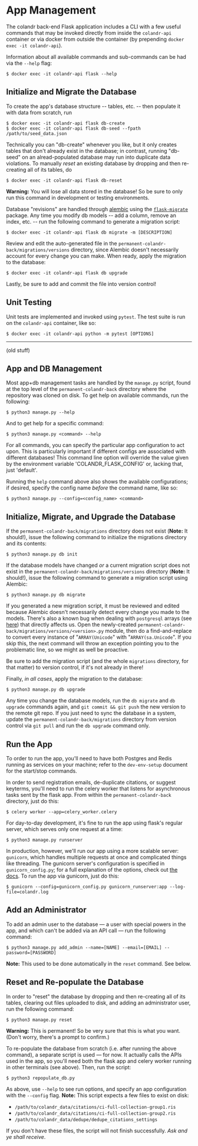 # App Management

The colandr back-end Flask application includes a CLI with a few useful commands that may be invoked directly from inside the `colandr-api` container or via docker from outside the container (by prepending `docker exec -it colandr-api`).

Information about all available commands and sub-commands can be had via the `--help` flag:

```shell
$ docker exec -it colandr-api flask --help
```

## Initialize and Migrate the Database

To create the app's database structure -- tables, etc. -- then populate it with data from scratch, run

```shell
$ docker exec -it colandr-api flask db-create
$ docker exec -it colandr-api flask db-seed --fpath /path/to/seed_data.json
```

Technically you can "db-create" whenever you like, but it only creates tables that don't already exist in the database; in contrast, running "db-seed" on an alread-populated database may run into duplicate data violations. To manually _reset_ an existing database by dropping and then re-creating all of its tables, do

```shell
$ docker exec -it colandr-api flask db-reset
```

**Warning:** You will lose all data stored in the database! So be sure to only run this command in development or testing environments.

Database "revisions" are handled through [alembic](https://alembic.sqlalchemy.org/en/latest) using the [`flask-migrate`](https://flask-migrate.readthedocs.io) package. Any time you modify db models -- add a column, remove an index, etc. -- run the following command to generate a migration script:

```shell
$ docker exec -it colandr-api flask db migrate -m [DESCRIPTION]
```

Review and edit the auto-generated file in the `permanent-colandr-back/migrations/versions` directory, since Alembic doesn't necessarily account for every change you can make. When ready, apply the migration to the database:

```shell
$ docker exec -it colandr-api flask db upgrade
```

Lastly, be sure to add and commit the file into version control!


## Unit Testing

Unit tests are implemented and invoked using `pytest`. The test suite is run on the `colandr-api` container, like so:

```shell
$ docker exec -it colandr-api python -m pytest [OPTIONS]
```


---
(old stuff)

## App and DB Management

Most app+db management tasks are handled by the `manage.py` script, found at the top level of the `permanent-colandr-back` directory where the repository was cloned on disk. To get help on available commands, run the following:

```
$ python3 manage.py --help
```

And to get help for a specific command:

```
$ python3 manage.py <command> --help
```

For all commands, you can specify the particular app configuration to act upon. This is particularly important if different configs are associated with different databases! This command line option will override the value given by the environment variable 'COLANDR_FLASK_CONFIG' or, lacking that, just 'default'.

Running the `help` command above also shows the available configurations; if desired, specify the config name _before_ the command name, like so:

```
$ python3 manage.py --config=<config_name> <command>
```

## Initialize, Migrate, and Upgrade the Database

If the `permanent-colandr-back/migrations` directory does not exist (**Note:** It should!), issue the following command to initialize the migrations directory and its contents:

```
$ python3 manage.py db init
```

If the database models have changed _or_ a current migration script does not exist in the `permanent-colandr-back/migrations/versions` directory (**Note:** It should!), issue the following command to generate a migration script using Alembic:

```
$ python3 manage.py db migrate
```

If you generated a new migration script, it must be reviewed and edited because Alembic doesn't necessarily detect every change you made to the models. There's also a known bug when dealing with `postgresql` arrays (see [here](https://bitbucket.org/zzzeek/alembic/issues/85/using-postgresqlarray-unicode-breaks)) that directly affects us. Open the newly-created `permanent-colandr-back/migrations/versions/<version>.py` module, then do a find-and-replace to convert every instance of "`ARRAY(Unicode`" with "`ARRAY(sa.Unicode`". If you skip this, the next command will throw an exception pointing you to the problematic line, so we might as well be proactive.

Be sure to add the migration script (and the whole `migrations` directory, for that matter) to version control, if it's not already in there!

Finally, _in all cases_, apply the migration to the database:

```
$ python3 manage.py db upgrade
```

Any time you change the database models, run the `db migrate` and `db upgrade` commands again, and `git commit && git push` the new version to the remote git repo. If you just need to sync the database in a system, update the `permanent-colandr-back/migrations` directory from version control via `git pull` and run the `db upgrade` command only.


## Run the App

To order to run the app, you'll need to have both Postgres and Redis running as services on your machine; refer to the `dev-env-setup` document for the start/stop commands.

In order to send registration emails, de-duplicate citations, or suggest keyterms, you'll need to run the celery worker that listens for asynchronous tasks sent by the flask app. From within the `permanent-colandr-back` directory, just do this:

```
$ celery worker --app=celery_worker.celery
```

For day-to-day development, it's fine to run the app using flask's regular server, which serves only one request at a time:

```
$ python3 manage.py runserver
```

In production, however, we'll run our app using a more scalable server: `gunicorn`, which handles multiple requests at once and complicated things like threading. The gunicorn server's configuration is specified in `gunicorn_config.py`; for a full explanation of the options, check out [the docs](http://docs.gunicorn.org/en/stable/index.html). To run the app via gunicorn, just do this:

```
$ gunicorn --config=gunicorn_config.py gunicorn_runserver:app --log-file=colandr.log
```


## Add an Administrator

To add an admin user to the database — a user with special powers in the app, and which can't be added via an API call — run the following command:

```
$ python3 manage.py add_admin --name=[NAME] --email=[EMAIL] --password=[PASSWORD]
```

**Note:** This used to be done automatically in the ``reset`` command. See below.


## Reset and Re-populate the Database

In order to "reset" the database by dropping and then re-creating all of its tables, clearing out files uploaded to disk, and adding an administrator user, run the following command:

```
$ python3 manage.py reset
```

**Warning:** This is permanent! So be very sure that this is what you want. (Don't worry, there's a prompt to confirm.)

To re-populate the database from scratch (i.e. after running the above command), a separate script is used — for now. It actually calls the APIs used in the app, so you'll need both the flask app and celery worker running in other terminals (see above). Then, run the script:

```
$ python3 repopulate_db.py
```

As above, use `--help` to see run options, and specify an app configuration with the `--config` flag. **Note:** This script expects a few files to exist on disk:

- `/path/to/colandr_data/citations/ci-full-collection-group1.ris`
- `/path/to/colandr_data/citations/ci-full-collection-group2.ris`
- `/path/to/colandr_data/dedupe/dedupe_citations_settings`

If you don't have these files, the script will not finish successfully. _Ask and ye shall receive_.
